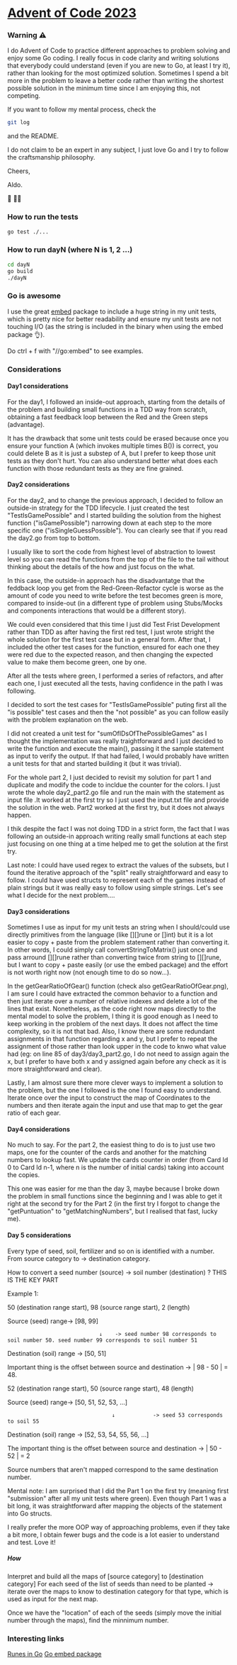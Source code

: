 # [Advent of Code 2023](https://adventofcode.com/2023)

### Warning ⚠ 
I do Advent of Code to practice different approaches to problem solving and enjoy some Go coding. I really focus in code clarity and writing solutions that everybody could understand (even if you are new to Go, at least I try it), rather than looking for the most optimized solution. Sometimes I spend a bit more in the problem to leave a better code rather than writing the shortest possible solution in the minimum time since I am enjoying this, not competing.

If you want to follow my mental process, check the 
```sh
git log
```
and the README.

I do not claim to be an expert in any subject, I just love Go and I try to follow the craftsmanship philosophy.

Cheers, 

Aldo. 

🙂 👨‍💻 

### How to run the tests
```sh
go test ./...
```

### How to run dayN (where N is 1, 2 ...)
```sh
cd dayN
go build
./dayN
```

### Go is awesome
I use the great [embed](https://pkg.go.dev/embed) package to include a huge string in my unit tests, which is pretty nice for better readability and ensure my unit tests are not touching I/O (as the string is included in the binary when using the embed package 👌).

Do ctrl + f with "//go:embed" to see examples.

### Considerations
#### Day1 considerations
For the day1, I followed an inside-out approach, starting from the details of the problem and building small functions in a TDD way from scratch, obtaining a fast feedback loop between the Red and the Green steps (advantage). 

It has the drawback that some unit tests could be erased because once you ensure your function A (which invokes multiple times B()) is correct, you could delete B as it is just a substep of A, but I prefer to keep those unit tests as they don't hurt. You can also understand better what does each function with those redundant tests as they are fine grained. 


#### Day2 considerations
For the day2, and to change the previous approach, I decided to follow an outside-in strategy for the TDD lifecycle. I just created the test "TestIsGamePossible" and I started building the solution from the highest function ("isGamePossible") narrowing down at each step to the more specific one ("isSingleGuessPossible"). You can clearly see that if you read the day2.go from top to bottom.

I usually like to sort the code from highest level of abstraction to lowest level so you can read the functions from the top of the file to the tail without thinking about the details of the how and just focus on the what.

In this case, the outside-in approach has the disadvantatge that the feddback loop you get from the Red-Green-Refactor cycle is worse as the amount of code you need to write before the test becomes green is more, compared to inside-out (in a different type of problem using Stubs/Mocks and components interactions that would be a different story). 

We could even considered that this time I just did Test Frist Development rather than TDD as after having the first red test, I just wrote stright the whole solution for the first test case but in a general form. After that, I included the other test cases for the function, ensured for each one they were red due to the expected reason, and then changing the expected value to make them become green, one by one.

After all the tests where green, I performed a series of refactors, and after each one, I just executed all the tests, having confidence in the path I was following.

I decided to sort the test cases for "TestIsGamePossible" puting first all the "is possible" test cases and then the "not possible" as you can follow easily with the problem explanation on the web.

I did not created a unit test for "sumOfIDsOfThePossibleGames" as I thought the implementation was really traightforward and I just decided to write the function and execute the main(), passing it the sample statement as input to verify the output. If that had failed, I would probably have written a unit tests for that and started building it (but it was trivial).

For the whole part 2, I just decided to revisit my solution for part 1 and duplicate and modify the code to incldue the counter for the colors. I just wrote the whole day2_part2.go file and run the main with the statement as input file .It worked at the first try so I just used the input.txt file and provide the solution in the web. Part2 worked at the first try, but it does not always happen.

I thik despite the fact I was not doing TDD in a strict form, the fact that I was following an outside-in approach writing really small functions at each step just focusing on one thing at a time helped me to get the solution at the first try. 

Last note: I could have used regex to extract the values of the subsets, but I found the iterative approach of the "split" really straightforward and easy to follow. I could have used structs to represent each of the games instead of plain strings but it was really easy to follow using simple strings. Let's see what I decide for the next problem....

#### Day3 considerations
Sometimes I use as input for my unit tests an string when I should/could use directly primitives from the language (like [][]rune or []int) but it is a lot easier to copy + paste from the problem statement rather than converting it. In other words, I could simply call convertStringToMatrix() just once and pass arround [][]rune rather than converting twice from string to [][]rune, but I want to copy + paste easily (or use the embed package) and the effort is not worth right now (not enough time to do so now...).

In the getGearRatioOfGear() function (check also getGearRatioOfGear.png), I am sure I could have extracted the common behavior to a function and then just iterate over a number of relative indexes and delete a lot of the lines that exist. Nonetheless, as the code right now maps directly to the mental model to solve the problem, I thing it is good enough as I need to keep working in the problem of the next days. It does not affect the time complexity, so it is not that bad. Also, I know there are some redundant assignments in that function regarding x and y, but I prefer to repeat the assignment of those rather than look upper in the code to knwo what value had (eg: on line 85 of day3/day3_part2.go, I do not need to assign again the x, but I prefer to have both x and y assigned again before any check as it is more straightforward and clear).

Lastly, I am almost sure there more clever ways to implement a solution to the problem, but the one I followed is the one I found easy to understand. Iterate once over the input to construct the map of Coordinates to the numbers and then iterate again the input and use that map to get the gear ratio of each gear.

#### Day4 considerations
No much to say. For the part 2, the easiest thing to do is to just use two maps, one for the counter of the cards and another for the matching numbers to lookup fast. We update the cards counter in order (from Card Id 0 to Card Id n-1, where n is the number of initial cards) taking into account the copies. 

This one was easier for me than the day 3, maybe because I broke down the problem in small functions since the beginning and I was able to get it right at the second try for the Part 2 (in the first try I forgot to change the "getPuntuation" to "getMatchingNumbers", but I realised that fast, lucky me).

#### Day 5 considerations
Every type of seed, soil, fertilizer and so on is identified with a number.
From source category to -> destination category. 

How to convert a seed number (source) -> soil number (destination) ?
THIS IS THE KEY PART

Example 1:

50 (destination range start), 98 (source range start), 2 (length)

Source (seed) range->        [98, 99]

                                 ↓    -> seed number 98 corresponds to soil number 50. seed number 99 corresponds to soil number 51

Destination (soil) range ->  [50, 51]

Important thing is the offset between source and destination -> | 98 - 50 | = 48.

52 (destination range start), 50 (source range start), 48 (length)

Source (seed) range->        [50, 51, 52, 53, ...] 

                                     ↓            -> seed 53 corresponds to soil 55

Destination (soil) range ->  [52, 53, 54, 55, 56, ...]

The important thing is the offset between source and destination -> | 50 - 52 | = 2

Source numbers that aren't mapped correspond to the same destination number.

Mental note: I am surprised that I did the Part 1 on the first try (meaning first "submission" after all my unit tests where green). Even though Part 1 was a bit long, it was straightforward after mapping the objects of the statement into Go structs.

I really prefer the more OOP way of approaching problems, even if they take a bit more, I obtain fewer bugs and the code is a lot easier to understand and test. Love it!
##### How
Interpret and build all the maps of [source category] to [destination category]
For each seed of the list of seeds than need to be planted -> iterate over the maps to know to destination category for that type, which is used as input for the next map. 

Once we have the "location" of each of the seeds (simply move the initial number through the maps), find the minnimum number.


### Interesting links
[Runes in Go](https://exercism.org/tracks/go/concepts/runes)
[Go embed package](https://pkg.go.dev/embed)